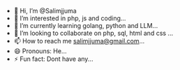 - 👋 Hi, I’m @Salimjjuma
- 👀 I’m interested in php, js and coding...
- 🌱 I’m currently learning golang, python and LLM...
- 💞️ I’m looking to collaborate on php, sql, html and css ...
- 📫 How to reach me salimjjuma@gmail.com...
- 😄 Pronouns: He...
- ⚡ Fun fact: Dont have any...

<!---
Salimjjuma/Salimjjuma is a ✨ special ✨ repository because its `README.md` (this file) appears on your GitHub profile.
You can click the Preview link to take a look at your changes.
--->
